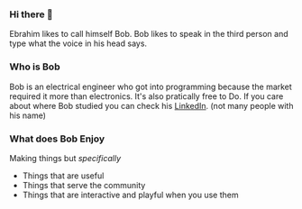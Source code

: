 ### Hi there 👋

Ebrahim likes to call himself Bob. Bob likes to speak in the third person and type what the voice in his head says.

### Who is Bob

Bob is an electrical engineer who got into programming because the market required it more than electronics. It's also pratically free to Do. If you care about where Bob studied you can check his [LinkedIn](https://www.linkedin.com/in/ebrahim-ephrem-karam/). (not many people with his name)

### What does Bob Enjoy

Making things but *specifically*
* Things that are useful
* Things that serve the community
* Things that are interactive and playful when you use them


<!--
**EbrahimKaram/EbrahimKaram** is a ✨ _special_ ✨ repository because its `README.md` (this file) appears on your GitHub profile.

Here are some ideas to get you started:

- 🔭 I’m currently working on ...
- 🌱 I’m currently learning ...
- 👯 I’m looking to collaborate on ...
- 🤔 I’m looking for help with ...
- 💬 Ask me about ...
- 📫 How to reach me: ...
- 😄 Pronouns: ...
- ⚡ Fun fact: ...
-->
